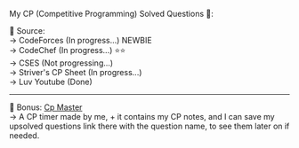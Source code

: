 My CP (Competitive Programming) Solved Questions 💯:

🙊 Source: <br>
-> CodeForces (In progress...)  NEWBIE <br>
-> CodeChef (In progress...) ⭐⭐ <br>
-> CSES (Not progressing...) <br>
-> Striver's CP Sheet (In progress...) <br>
-> Luv Youtube (Done) <hr>

🤞 Bonus: <a href="https://cp-master.netlify.app/">Cp Master</a> <br>
-> A CP timer made by me, + it contains my CP notes, and I can save my upsolved questions link there with the question name, to see them later on if needed.
